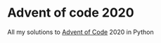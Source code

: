 # Advent of code 2020

All my solutions to [Advent of Code](https://adventofcode.com/) 2020 in Python
